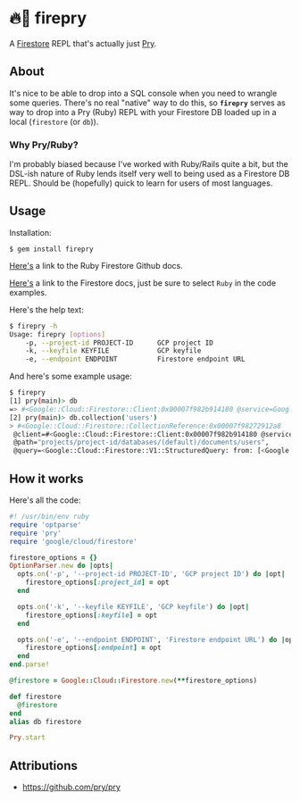 # 🔥💎 firepry

A [Firestore](https://cloud.google.com/firestore) REPL that's actually just [Pry](https://github.com/pry/pry).

## About

It's nice to be able to drop into a SQL console when you need to wrangle some queries. There's no real "native" way to
do this, so **`firepry`** serves as way to drop into a Pry (Ruby) REPL with your Firestore DB loaded up in a local
(`firestore` (or `db`)).

### Why Pry/Ruby?

I'm probably biased because I've worked with Ruby/Rails quite a bit, but the DSL-ish nature of Ruby lends itself very
well to being used as a Firestore DB REPL. Should be (hopefully) quick to learn for users of most languages.

## Usage

Installation:

```shell
$ gem install firepry
```

[Here's](https://github.com/googleapis/google-cloud-ruby/tree/master/google-cloud-firestore) a link to the Ruby Firestore Github docs.

[Here's](https://firebase.google.com/docs/firestore/manage-data/add-data#ruby) a link to the Firestore docs, just be sure to select `Ruby` in the code examples.

Here's the help text:

```bash
$ firepry -h
Usage: firepry [options]
    -p, --project-id PROJECT-ID      GCP project ID
    -k, --keyfile KEYFILE            GCP keyfile
    -e, --endpoint ENDPOINT          Firestore endpoint URL
```

And here's some example usage:

```bash
$ firepry
[1] pry(main)> db
=> #<Google::Cloud::Firestore::Client:0x00007f982b914180 @service=Google::Cloud::Firestore::Service(project-id)>
[2] pry(main)> db.collection('users')
> #<Google::Cloud::Firestore::CollectionReference:0x00007f98272912a8
 @client=#<Google::Cloud::Firestore::Client:0x00007f982b914180 @service=Google::Cloud::Firestore::Service(project-id)>,
 @path="projects/project-id/databases/(default)/documents/users",
 @query=<Google::Cloud::Firestore::V1::StructuredQuery: from: [<Google::Cloud::Firestore::V1::StructuredQuery::CollectionSelector: collection_id: "users", all_descendants: false>], order_by: [], offset: 0>>
```

## How it works

Here's all the code:

```ruby
#! /usr/bin/env ruby
require 'optparse'
require 'pry'
require 'google/cloud/firestore'

firestore_options = {}
OptionParser.new do |opts|
  opts.on('-p', '--project-id PROJECT-ID', 'GCP project ID') do |opt|
    firestore_options[:project_id] = opt
  end

  opts.on('-k', '--keyfile KEYFILE', 'GCP keyfile') do |opt|
    firestore_options[:keyfile] = opt
  end

  opts.on('-e', '--endpoint ENDPOINT', 'Firestore endpoint URL') do |opt|
    firestore_options[:endpoint] = opt
  end
end.parse!

@firestore = Google::Cloud::Firestore.new(**firestore_options)

def firestore
  @firestore
end
alias db firestore

Pry.start
```

## Attributions

- https://github.com/pry/pry
